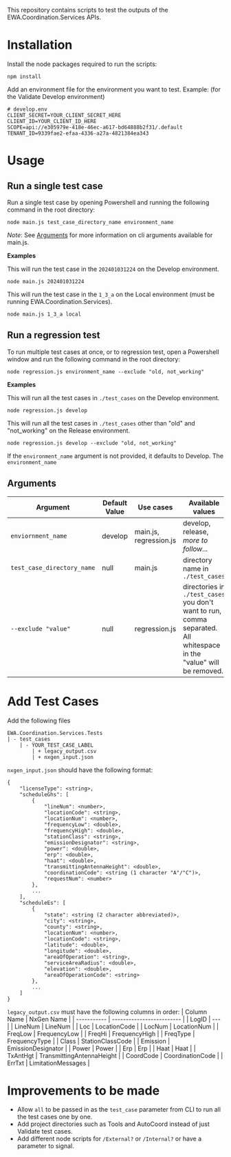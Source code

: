 This repository contains scripts to test the outputs of the EWA.Coordination.Services APIs.

# Installation
Install the node packages required to run the scripts:
```
npm install
```
Add an environment file for the environment you want to test. Example: (for the Validate Develop environment)
```
# develop.env
CLIENT_SECRET=YOUR_CLIENT_SECRET_HERE
CLIENT_ID=YOUR_CLIENT_ID_HERE
SCOPE=api://e305979e-418e-46ec-a617-bd64888b2f31/.default
TENANT_ID=9339fae2-efaa-4336-a27a-4821384ea343
```

# Usage
## Run a single test case
Run a single test case by opening Powershell and running the following command in the root directory:
```
node main.js test_case_directory_name environment_name
```

*Note*: See [Arguments](#Arguments) for more information on cli arguments available for main.js.

**Examples**

This will run the test case in the `202401031224` on the Develop environment.
```
node main.js 202401031224
```

This will run the test case in the `1_3_a` on the Local environment (must be running EWA.Coordination.Services).
```
node main.js 1_3_a local
```

## Run a regression test
To run multiple test cases at once, or to regression test, open a Powershell window and run the following command in the root directory:
```
node regression.js environment_name --exclude "old, not_working"
```

**Examples**

This will run all the test cases in `./test_cases` on the Develop environment.
```
node regression.js develop
```

This will run all the test cases in `./test_cases` other than "old" and "not_working" on the Release environment.
```
node regression.js develop --exclude "old, not_working"
```

If the `environment_name` argument is not provided, it defaults to Develop. The `environment_name`

## Arguments
| Argument      | Default Value | Use cases | Available values |
| ----------- | ----------- | ----------- | ----------- |
| `enviornment_name` | develop | main.js, regression.js | develop, release, *more to follow...* |
| `test_case_directory_name` | null | main.js | directory name in `./test_cases` |
| `--exclude "value"` | null | regression.js | directories in `./test_cases` you don't want to run, comma separated. All whitespace in the "value" will be removed. |

# Add Test Cases
Add the following files
```
EWA.Coordination.Services.Tests
| - test_cases
    | - YOUR_TEST_CASE_LABEL
        | + legacy_output.csv
        | + nxgen_input.json 
```
`nxgen_input.json` should have the following format:
```
{
    "licenseType": <string>,
    "scheduleGhs": [
        {
            "lineNum": <number>,
            "locationCode": <string>,
            "locationNum": <number>,
            "frequencyLow": <double>,
            "frequencyHigh": <double>,
            "stationClass": <string>,
            "emissionDesignator": <string>,
            "power": <double>,
            "erp": <double>,
            "haat": <double>,
            "transmittingAntennaHeight": <double>,
            "coordinationCode": <string (1 character "A"/"C")>,
            "requestNum": <number>
        },
        ...
    ],
    "scheduleEs": [
        {
            "state": <string (2 character abbreviated)>,
            "city": <string>,
            "county": <string>,
            "locationNum": <number>,
            "locationCode": <string>,
            "latitude": <double>,
            "longitude": <double>,
            "areaOfOperation": <string>,
            "serviceAreaRadius": <double>,
            "elevation": <double>,
            "areaOfOperationCode": <string>
        },
        ...
    ]
}
```

`legacy_output.csv` must have the following columns in order:
| Column Name | NxGen Name                |
| ----------- | ------------------------- |
| LogID       | ---                       |
| LineNum     | LineNum                   |
| Loc         | LocationCode              |
| LocNum      | LocationNum               |
| FreqLow     | FrequencyLow              |
| FreqHi      | FrequencyHigh             |
| FreqType    | FrequencyType             |
| Class       | StationClassCode          |
| Emission    | EmissionDesignator        |
| Power       | Power                     |
| Erp         | Erp                       |
| Haat        | Haat                      |
| TxAntHgt    | TransmittingAntennaHeight |
| CoordCode   | CoordinationCode          |
| ErrTxt      | LimitationMessages        |
														

# Improvements to be made
- Allow `all` to be passed in as the `test_case` parameter from CLI to run all the test cases one by one.
- Add project directories such as Tools and AutoCoord instead of just Validate test cases.
- Add different node scripts for `/External?` or `/Internal?` or have a parameter to signal.
